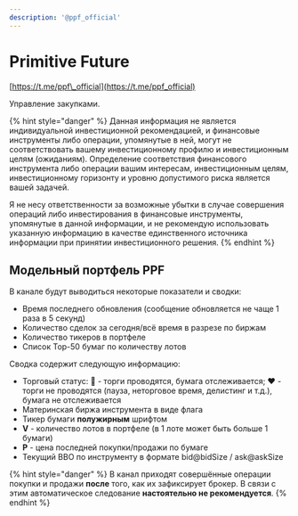 ```yaml
---
description: '@ppf_official'
---
```


# Primitive Future

[https://t.me/ppf\_official](https://t.me/ppf_official)

Управление закупками.

{% hint style="danger" %}
Данная информация не является индивидуальной инвестиционной рекомендацией, и финансовые инструменты либо операции, упомянутые в ней, могут не соответствовать вашему инвестиционному профилю и инвестиционным целям \(ожиданиям\). Определение соответствия финансового инструмента либо операции вашим интересам, инвестиционным целям, инвестиционному горизонту и уровню допустимого риска является вашей задачей. 

Я не несу ответственности за возможные убытки в случае совершения операций либо инвестирования в финансовые инструменты, упомянутые в данной информации, и не рекомендую использовать указанную информацию в качестве единственного источника информации при принятии инвестиционного решения.
{% endhint %}

## Модельный портфель PPF

В канале будут выводиться некоторые показатели и сводки:

* Время последнего обновления \(сообщение обновляется не чаще 1 раза в 5 секунд\)
* Количество сделок за сегодня/всё время в разрезе по биржам
* Количество тикеров в портфеле
* Список Top-50 бумаг по количеству лотов

Сводка содержит следующую информацию:

* Торговый статус: 💚 - торги проводятся, бумага отслеживается; ❤️ - торги не проводятся \(пауза, неторговое время, делистинг и т.д.\), бумага не отслеживается
* Материнская биржа инструмента в виде флага
* Тикер бумаги **полужирным** шрифтом
* **V** - количество лотов в портфеле \(в 1 лоте может быть больше 1 бумаги\)
* **P** - цена последней покупки/продажи по бумаге
* Текущий BBO по инструменту в формате bid@bidSize / ask@askSize

{% hint style="danger" %}
В канал приходят совершённые операции покупки и продажи **после** того, как их зафиксирует брокер. В связи с этим автоматическое следование **настоятельно не рекомендуется**.
{% endhint %}

